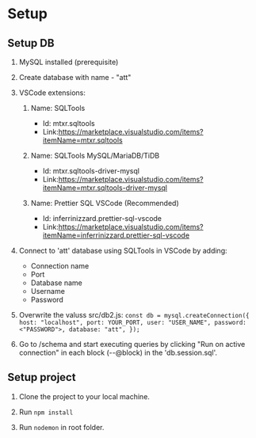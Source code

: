 # Setup 

## Setup DB

1. MySQL installed (prerequisite)

2. Create database with name - "att"

3. VSCode extensions: 
    1.  Name: SQLTools

        - Id: mtxr.sqltools 
        - Link:https://marketplace.visualstudio.com/items?itemName=mtxr.sqltools

    2.  Name: SQLTools MySQL/MariaDB/TiDB

        - Id: mtxr.sqltools-driver-mysql
        - Link:https://marketplace.visualstudio.com/items?itemName=mtxr.sqltools-driver-mysql

    3. Name: Prettier SQL VSCode (Recommended)

       - Id: inferrinizzard.prettier-sql-vscode
       - Link:https://marketplace.visualstudio.com/items?itemName=inferrinizzard.prettier-sql-vscode

4. Connect to 'att' database using SQLTools in VSCode by adding: 
    - Connection name
    - Port
    - Database name
    - Username
    - Password
5. Overwrite the valuss src/db2.js:
    `const db = mysql.createConnection({
     host: "localhost",
     port: YOUR_PORT,
     user: "USER_NAME",
     password: <"PASSWORD">,
     database: "att",
});`

5. Go to /schema and start executing queries by clicking "Run on active connection" in each block (--@block) in the 'db.session.sql'.

## Setup project 

1. Clone the project to your local machine.

2. Run `npm install` 

3. Run `nodemon` in root folder.


